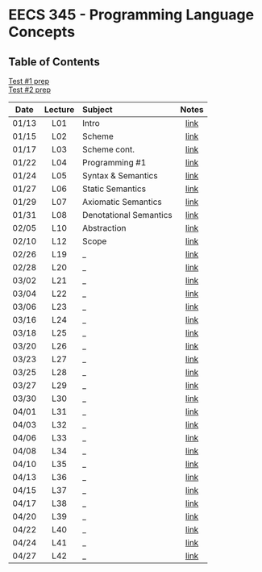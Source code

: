# EECS 345 - Programming Language Concepts

## Table of Contents

[Test #1 prep](TP01.md)  
[Test #2 prep](TP01.md)  

Date | Lecture | Subject | Notes
:--: | :-: | :------ | :---:
 01/13 | L01 | Intro | [link](L01.md)
 01/15 | L02 | Scheme | [link](L02.md)
 01/17 | L03 | Scheme cont. | [link](L03.md)
 01/22 | L04 | Programming #1 | [link](L04.md)
 01/24 | L05 | Syntax & Semantics | [link](L05.md)
 01/27 | L06 | Static Semantics | [link](L06.md)
 01/29 | L07 | Axiomatic Semantics | [link](L07.md)
 01/31 | L08 | Denotational Semantics | [link](L08.md)
 02/05 | L10 | Abstraction | [link](L10.md)
 02/10 | L12 | Scope | [link](L12.md)
 02/26 | L19 | _ | [link](L19.md)
 02/28 | L20 | _ | [link](L20.md)
 03/02 | L21 | _ | [link](L21.md)
 03/04 | L22 | _ | [link](L22.md)
 03/06 | L23 | _ | [link](L23.md)
 03/16 | L24 | _ | [link](L24.md)
 03/18 | L25 | _ | [link](L25.md)
 03/20 | L26 | _ | [link](L26.md)
 03/23 | L27 | _ | [link](L27.md)
 03/25 | L28 | _ | [link](L28.md)
 03/27 | L29 | _ | [link](L29.md)
 03/30 | L30 | _ | [link](L30.md)
 04/01 | L31 | _ | [link](L31.md)
 04/03 | L32 | _ | [link](L32.md)
 04/06 | L33 | _ | [link](L33.md)
 04/08 | L34 | _ | [link](L34.md)
 04/10 | L35 | _ | [link](L35.md)
 04/13 | L36 | _ | [link](L36.md)
 04/15 | L37 | _ | [link](L37.md)
 04/17 | L38 | _ | [link](L38.md)
 04/20 | L39 | _ | [link](L39.md)
 04/22 | L40 | _ | [link](L40.md)
 04/24 | L41 | _ | [link](L41.md)
 04/27 | L42 | _ | [link](L42.md)